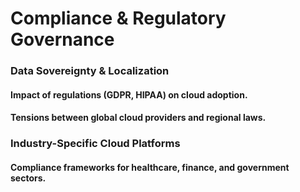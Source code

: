# **Compliance & Regulatory Governance**

### **Data Sovereignty & Localization**

#### Impact of regulations (GDPR, HIPAA) on cloud adoption.

#### Tensions between global cloud providers and regional laws.

### **Industry-Specific Cloud Platforms**

#### Compliance frameworks for healthcare, finance, and government sectors.

### 

